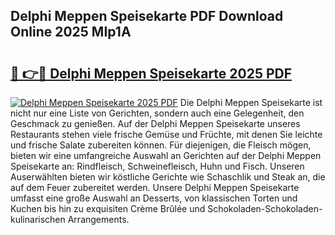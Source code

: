 ## Delphi Meppen Speisekarte PDF Download Online 2025 MIp1A

# <h2><a href="http://gc7oy3.nevu.top/?p=Delphi+Meppen+Speisekarte">🔗 👉🔴 Delphi Meppen Speisekarte 2025 PDF</a></h2>

[![Delphi Meppen Speisekarte 2025 PDF](https://i.imgur.com/dBaPXMq.png)](http://gc7oy3.nevu.top/?p=Delphi+Meppen+Speisekarte)
Die Delphi Meppen Speisekarte ist nicht nur eine Liste von Gerichten, sondern auch eine Gelegenheit, den Geschmack zu genießen. Auf der Delphi Meppen Speisekarte unseres Restaurants stehen viele frische Gemüse und Früchte, mit denen Sie leichte und frische Salate zubereiten können. Für diejenigen, die Fleisch mögen, bieten wir eine umfangreiche Auswahl an Gerichten auf der Delphi Meppen Speisekarte an: Rindfleisch, Schweinefleisch, Huhn und Fisch. Unseren Auserwählten bieten wir köstliche Gerichte wie Schaschlik und Steak an, die auf dem Feuer zubereitet werden. Unsere Delphi Meppen Speisekarte umfasst eine große Auswahl an Desserts, von klassischen Torten und Kuchen bis hin zu exquisiten Crème Brûlée und Schokoladen-Schokoladen-kulinarischen Arrangements.

